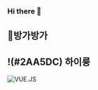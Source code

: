 ### Hi there 👋

## 🥨방가방가
## !(#2AA5DC) 하이룽


![VUE.JS](https://img.shields.io/badge/VUE.JS-yellowgreen)

<!--
**kangjiseo/kangjiseo** is a ✨ _special_ ✨ repository because its `README.md` (this file) appears on your GitHub profile.

Here are some ideas to get you started:

- 🔭 I’m currently working on ...
- 🌱 I’m currently learning ...
- 👯 I’m looking to collaborate on ...
- 🤔 I’m looking for help with ...
- 💬 Ask me about ...
- 📫 How to reach me: ...
- 😄 Pronouns: ...
- ⚡ Fun fact: ...
-->
